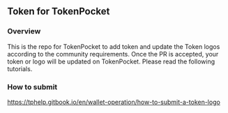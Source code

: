## Token for TokenPocket

### Overview
This is the repo for TokenPocket to add token and update the Token logos according to the community requirements. Once the PR is accepted, your token or logo will be updated on TokenPocket.
Please read the following tutorials.

### How to submit 
https://tphelp.gitbook.io/en/wallet-operation/how-to-submit-a-token-logo
